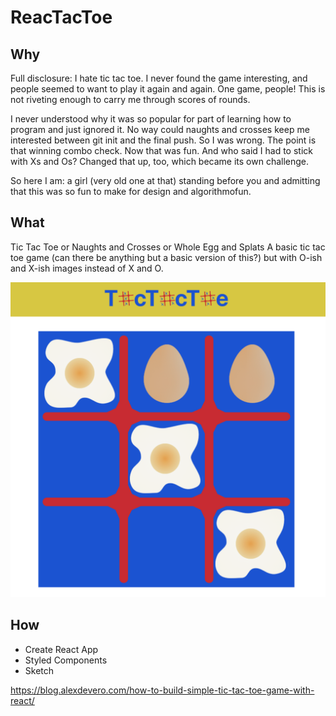 # ReacTacToe 

## Why
Full disclosure: I hate tic tac toe. I never found the game interesting, and people seemed to want to play it again and again. One game, people! This is not riveting enough to carry me through scores of rounds. 

I never understood why it was so popular for part of learning how to program and just ignored it. No way could naughts and crosses keep me interested between git init and the final push. So I was wrong. The point is that winning combo check. Now that was fun. And who said I had to stick with Xs and Os? Changed that up, too, which became its own challenge.

So here I am: a girl (very old one at that) standing before you and admitting that this was so fun to make for design and algorithmofun. 

## What
Tic Tac Toe or Naughts and Crosses or Whole Egg and Splats
A basic tic tac toe game (can there be anything but a basic version of this?) but with O-ish and X-ish images instead of X and O. 

![Tic tac toe board with eggs](./src/tictactoe.png)
## How
* Create React App
* Styled Components
* Sketch


https://blog.alexdevero.com/how-to-build-simple-tic-tac-toe-game-with-react/